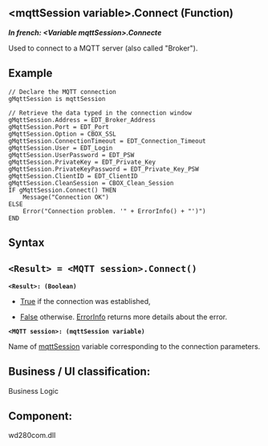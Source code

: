 


## &lt;mqttSession variable&gt;.Connect (Function)

***In french: &lt;Variable mqttSession&gt;.Connecte***



<a name="XUse"></a>
<a name="Use"></a>
<a name="description"></a>
Used to connect to a MQTT server (also called "Broker").


<a name="Example1"></a>
<a name="sample_code"></a>

## Example


```wl
// Declare the MQTT connection
gMqttSession is mqttSession

// Retrieve the data typed in the connection window
gMqttSession.Address = EDT_Broker_Address
gMqttSession.Port = EDT_Port
gMqttSession.Option = CBOX_SSL
gMqttSession.ConnectionTimeout = EDT_Connection_Timeout
gMqttSession.User = EDT_Login
gMqttSession.UserPassword = EDT_PSW
gMqttSession.PrivateKey = EDT_Private_Key
gMqttSession.PrivateKeyPassword = EDT_Private_Key_PSW
gMqttSession.ClientID = EDT_ClientID
gMqttSession.CleanSession = CBOX_Clean_Session
IF gMqttSession.Connect() THEN
	Message("Connection OK")
ELSE	
	Error("Connection problem. '" + ErrorInfo() + "')")
END
```

<a name="XSYNTAX"></a>

## Syntax
<a name="SYNTAX1"></a>

`<Result> = <MQTT session>.Connect()`
---

**`<Result>: (Boolean)`**



- <u><u><u><u>True</u></u></u></u> if the connection was established,

- <u><u><u><u>False</u></u></u></u> otherwise. [ErrorInfo](../WDLang1/3013008.md) returns more details about the error.




**`<MQTT session>: (mqttSession variable)`**

Name of [mqttSession](../WDLang3/1000023023.md) variable corresponding to the connection parameters.



<a name="XComponent"></a>

## Business / UI classification:
Business Logic
## Component:
wd280com.dll
